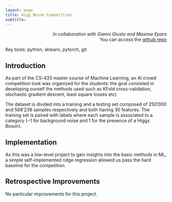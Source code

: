 ```yaml
---
layout: page
title: Higg Boson Competition
subtitle: 
---
```

<p align="right">
<i>In collaboration with Gianni Giusto and Maxime Epars</i><br>You can access the <a href="https://github.com/ymentha14/ML_Higgbozoncompetition19"> github repo </a><br></p>

<p class="used_tools">Key tools: python, sklearn, pytorch, git </p>

## Introduction
As part of the CS-433 master course of Machine Learning, an AI crowd competition took was organized for the students: the goal consisted in developing ourself the methods used such as KFold cross-validation, stochastic gradient descent, least square losses etc) <br>

The dataset is divided into a training and a testing set composed of 250’000 and 568’238 samples respectively and both having 30 features. The training set is paired with labels where each sample is associated to a category (−1 for background noise and 1 for the presence of a Higgs Boson).

## Implementation
As this was a low-level project to gain insights into the basic methods in ML, a simple self-implemented ridge regression allowed us pass the hard baseline for the competition.

## Retrospective Improvements
No particular improvements for this project.
